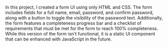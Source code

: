 In this project, I created a form UI using only HTML and CSS.
The form includes fields for a full name, email, password, and confirm password, along with a button to toggle the visibility of the password text.
Additionally, the form features a completeness progress bar and a checklist of requirements that must be met for the form to reach 100% completeness.
While this version of the form isn't functional, it is a static UI component that can be enhanced with JavaScript in the future.
